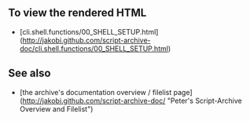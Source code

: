 To view the rendered HTML
-------------------------

* [cli.shell.functions/00_SHELL_SETUP.html]
  (http://jakobi.github.com/script-archive-doc/cli.shell.functions/00_SHELL_SETUP.html)


See also
--------

* [the archive's documentation overview / filelist page]
  (http://jakobi.github.com/script-archive-doc/
  "Peter's Script-Archive Overview and Filelist")

